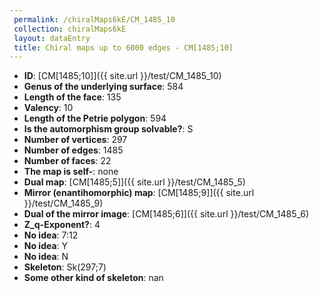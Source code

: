 ```yaml
--- 
 permalink: /chiralMaps6kE/CM_1485_10 
 collection: chiralMaps6kE
 layout: dataEntry
 title: Chiral maps up to 6000 edges - CM[1485;10]
---
```


- **ID**: [CM[1485;10]]({{ site.url }}/test/CM_1485_10)
- **Genus of the underlying surface**: 584
- **Length of the face**: 135
- **Valency**: 10
- **Length of the Petrie polygon**: 594
- **Is the automorphism group solvable?**: S
- **Number of vertices**: 297
- **Number of edges**: 1485
- **Number of faces**: 22
- **The map is self-**: none
- **Dual map**: [CM[1485;5]]({{ site.url }}/test/CM_1485_5)
- **Mirror (enantihomorphic) map**: [CM[1485;9]]({{ site.url }}/test/CM_1485_9)
- **Dual of the mirror image**: [CM[1485;6]]({{ site.url }}/test/CM_1485_6)
- **Z_q-Exponent?**: 4
- **No idea**:  7:12
- **No idea**: Y
- **No idea**: N
- **Skeleton**: Sk(297;7)
- **Some other kind of skeleton**: nan
